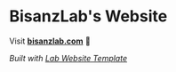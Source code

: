 
# BisanzLab's Website

Visit **[bisanzlab.com](https://bisanzlab.com)** 🚀

_Built with [Lab Website Template](https://greene-lab.gitbook.io/lab-website-template-docs)_

